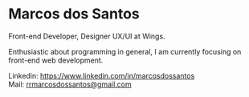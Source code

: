 # Marcos dos Santos

Front-end Developer, Designer UX/UI at Wings.

Enthusiastic about programming in general, I am currently focusing on front-end web development.

Linkedin: https://www.linkedin.com/in/marcosdossantos
<br />
Mail: rrmarcosdossantos@gmail.com

